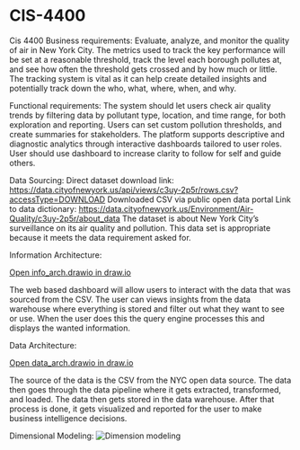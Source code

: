 # CIS-4400
Cis 4400 
Business requirements: Evaluate, analyze, and monitor the quality of air in New York City. The metrics used to track the key performance will be set at a reasonable threshold, track the level each borough pollutes at, and see how often the threshold gets crossed and by how much or little. The tracking system is vital as it can help create detailed insights and potentially track down the who, what, where, when, and why.

Functional requirements: The system should let users check air quality trends by filtering data by pollutant type, location, and time range, for both exploration and reporting. Users can set custom pollution thresholds, and create summaries for stakeholders. The platform supports descriptive and diagnostic analytics through interactive dashboards tailored to user roles. User should use dashboard to increase clarity to follow for self and guide others.

Data Sourcing: 
Direct dataset download link: https://data.cityofnewyork.us/api/views/c3uy-2p5r/rows.csv?accessType=DOWNLOAD
Downloaded CSV via public open data portal
Link to data dictionary: https://data.cityofnewyork.us/Environment/Air-Quality/c3uy-2p5r/about_data
The dataset is about New York City’s surveillance on its air quality and pollution. This data set is appropriate because it meets the data requirement asked for. 

Information Architecture:

[Open info_arch.drawio in draw.io](https://viewer.diagrams.net/?url=https://raw.githubusercontent.com/thatf90/CIS-4400/main/info_arch.drawio)

The web based dashboard will allow users to interact with the data that was sourced from the CSV. The user can views insights from the data warehouse where everything is stored and filter out what they want to see or use. When the user does this the query engine processes this and displays the wanted information.

Data Architecture:

[Open data_arch.drawio in draw.io](https://viewer.diagrams.net/?url=https://raw.githubusercontent.com/thatf90/CIS-4400/main/data_arch.drawio)


The source of the data is the CSV from the NYC open data source. The data then goes through the data pipeline where it gets extracted, transformed, and loaded. The data then gets stored in the data warehouse. After that process is done, it gets visualized and reported for the user to make business intelligence decisions. 


Dimensional Modeling: 
![Dimension modeling](https://github.com/thatf90/CIS-4400/issues/2)

